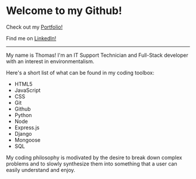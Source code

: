 # Welcome to my Github! 

Check out my [Portfolio!](https://bigbunny-2eca28657c65.herokuapp.com/)

Find me on [LinkedIn!](https://www.linkedin.com/in/thomas-hummel1867/)

***
My name is Thomas! I'm an IT Support Technician and Full-Stack developer with an interest in environmentalism. 

Here's a short list of what can be found in my coding toolbox: 

- HTML5 
- JavaScript 
- CSS 
- Git 
- Github 
- Python 
- Node 
- Express.js 
- Django 
- Mongoose 
- SQL 

My coding philosophy is modivated by the desire to break down complex problems and to slowly synthesize them into something that a user can easily understand and enjoy. 

